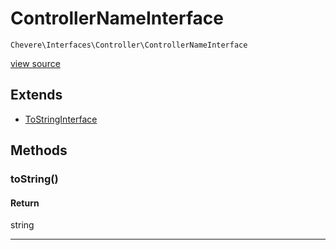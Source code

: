 # ControllerNameInterface

`Chevere\Interfaces\Controller\ControllerNameInterface`

[view source](https://github.com/chevere/chevere/blob/master//home/rodolfo/git/chevere/chevere/interfaces/Controller/ControllerNameInterface.php)

## Extends

- [ToStringInterface]()

## Methods

### toString()

#### Return

string

---

